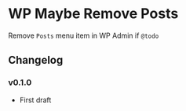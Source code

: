 # WP Maybe Remove Posts

Remove `Posts` menu item in WP Admin if `@todo`

## Changelog

### v0.1.0

- First draft
